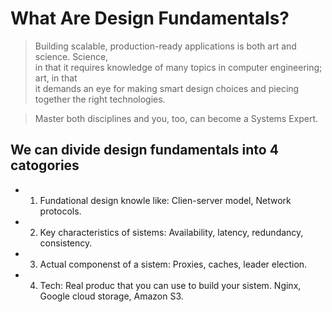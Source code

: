 # What Are Design Fundamentals?

> Building scalable, production-ready applications is both art and science. Science, <br>
> in that it requires knowledge of many topics in computer engineering; art, in that <br>
> it demands an eye for making smart design choices and piecing together the right technologies. <br>

> Master both disciplines and you, too, can become a Systems Expert.

## We can divide design fundamentals into 4 catogories

* 1. Fundational design knowle like:
Clien-server model, Network protocols.

* 2. Key characteristics of sistems:
Availability, latency, redundancy, consistency.

* 3. Actual componenst of a sistem:
Proxies, caches, leader election.

* 4. Tech: Real produc that you can use to build your sistem.
Nginx, Google cloud storage, Amazon S3.

